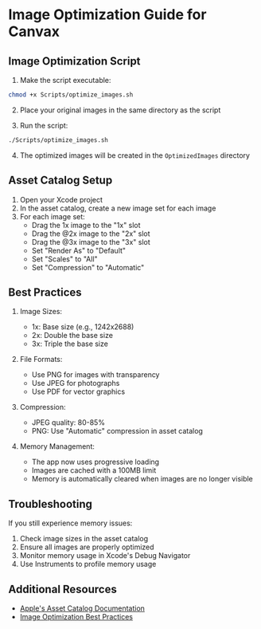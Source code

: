 # Image Optimization Guide for Canvax

## Image Optimization Script

1. Make the script executable:
```bash
chmod +x Scripts/optimize_images.sh
```

2. Place your original images in the same directory as the script

3. Run the script:
```bash
./Scripts/optimize_images.sh
```

4. The optimized images will be created in the `OptimizedImages` directory

## Asset Catalog Setup

1. Open your Xcode project
2. In the asset catalog, create a new image set for each image
3. For each image set:
   - Drag the 1x image to the "1x" slot
   - Drag the @2x image to the "2x" slot
   - Drag the @3x image to the "3x" slot
   - Set "Render As" to "Default"
   - Set "Scales" to "All"
   - Set "Compression" to "Automatic"

## Best Practices

1. Image Sizes:
   - 1x: Base size (e.g., 1242x2688)
   - 2x: Double the base size
   - 3x: Triple the base size

2. File Formats:
   - Use PNG for images with transparency
   - Use JPEG for photographs
   - Use PDF for vector graphics

3. Compression:
   - JPEG quality: 80-85%
   - PNG: Use "Automatic" compression in asset catalog

4. Memory Management:
   - The app now uses progressive loading
   - Images are cached with a 100MB limit
   - Memory is automatically cleared when images are no longer visible

## Troubleshooting

If you still experience memory issues:
1. Check image sizes in the asset catalog
2. Ensure all images are properly optimized
3. Monitor memory usage in Xcode's Debug Navigator
4. Use Instruments to profile memory usage

## Additional Resources

- [Apple's Asset Catalog Documentation](https://developer.apple.com/documentation/xcode/adding-images-to-your-asset-catalog)
- [Image Optimization Best Practices](https://developer.apple.com/design/human-interface-guidelines/ios/icons-and-images/image-size-and-resolution/) 